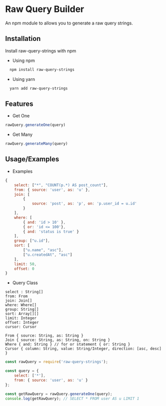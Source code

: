 
# Raw Query Builder

An npm module to allows you to generate a raw query strings.


## Installation

Install raw-query-strings with npm

* Using npm
```bash
  npm install raw-query-strings
```
* Using yarn
```bash
  yarn add raw-query-strings
```
## Features

- Get One
```javascript
rawQuery.generateOne(query)
```
- Get Many
```javascript
rawQuery.generateMany(query)
```

## Usage/Examples

* Examples
```javascript
{
    select: ["*", "COUNT(p.*) AS post_count"],
    from: { source: 'user', as: 'u' },
    join: [
        {
            source: 'post', as: 'p', on: 'p.user_id = u.id'
        }
    ],
    where: [
        { and: 'id > 10' },
        { or: 'id <= 100'},
        { and: 'status is true' }
    ],
    group: ["u.id"],
    sort: [
        ["u.name", "asc"],
        ["u.createdAt", "asc"]
    ],
    limit: 50,
    offset: 0
}

```
* Query Class
```
select : String[]
from: From
join: Join[]
where: Where[]
group: String[]
sort: Array[][]
limit: Integer
offset: Integer
cursor: Cursor

From { source: String, as: String }
Join { source: String, as: String, on: String }
Where { and: String } // for or statement { or: String }
Cursor { column: String, value: String/Integer, direction: [asc, desc] }
```

```javascript
const rawQuery = require('raw-query-strings');

const query = {
    select: ['*'],
    from: { source: 'user', as: 'u' }
};

const getRawQuery = rawQuery.generateOne(query);
console.log(getRawQuery); // SELECT * FROM user AS u LIMIT 1
```
